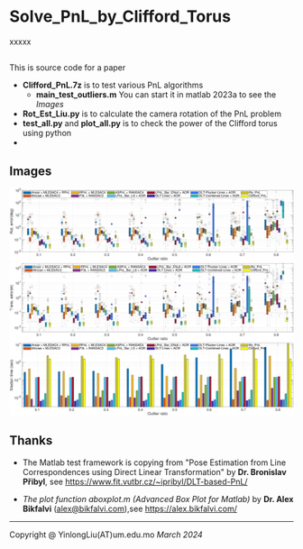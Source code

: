 # Solve_PnL_by_Clifford_Torus
xxxxx

## 
This is source code for a paper 

+ **Clifford_PnL.7z** is to test various PnL algorithms
  + **main_test_outliers.m** You can start it in matlab 2023a to see the *Images* 
+ **Rot_Est_Liu.py** is to calculate the camera rotation of the PnL problem
+ **test_all.py** and **plot_all.py** is to check the power of the Clifford torus using python
+ 

Images
---
![rot](./rot.png)
![rot](./trans.png)
![rot](./tim.png)

Thanks
---
+ The Matlab test framework is copying from "Pose Estimation from Line Correspondences using Direct Linear Transformation" by **Dr. Bronislav Přibyl**, see https://www.fit.vutbr.cz/~ipribyl/DLT-based-PnL/

+ *The plot function aboxplot.m (Advanced Box Plot for Matlab)* by **Dr. Alex Bikfalvi** (alex@bikfalvi.com),see https://alex.bikfalvi.com/

---

Copyright @ YinlongLiu(AT)um.edu.mo
*March 2024*
